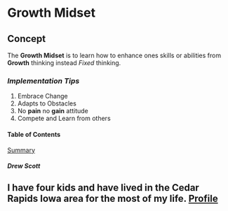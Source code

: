 # Growth Midset
## Concept
The **Growth Midset** is to learn how to enhance ones skills or abilities from **Growth** thinking instead *Fixed* thinking.
### ***Implementation Tips***
  1. Embrace Change
  2. Adapts to Obstacles
  3. No **pain** no **gain** attitude
  4. Compete and Learn from others

#### Table of Contents
[Summary](docs/README1.md)
##### Drew Scott
I have four kids and have lived in the Cedar Rapids Iowa area for the most of my life.
[Profile](https://github.com/ascott3312)
   - 
